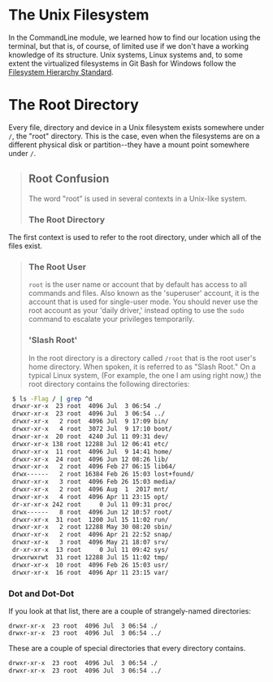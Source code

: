 # The Unix Filesystem
In the CommandLine module, we learned how to find our location using the terminal, but that is, of course, of limited use if we don't have a working knowledge of its structure. 
Unix systems, Linux systems and, to some extent the virtualized filesystems in Git Bash for Windows follow the [Filesystem Hierarchy Standard](https://en.wikipedia.org/wiki/Filesystem_Hierarchy_Standard).
# The Root Directory
Every file, directory and device in a Unix filesystem exists somewhere under ` / `, the "root" directory.  This is the case, even when the filesystems are on a different physical disk or partition--they have a mount point somewhere under ` / `. 
> ## Root Confusion
> The word "root" is used in several contexts in a Unix-like system.  
> ### The Root Directory
The first context is used to refer to the root directory, under which all of the files exist.
> ### The Root User
> `root` is the user name or account that by default has access to all commands and files.
> Also known as the 'superuser' account, it is the account that is used for single-user mode.  You should never use the root account as your 'daily driver,' instead opting to use the `sudo` command to escalate your privileges temporarily.
> ### 'Slash Root'
> In the root directory is a directory called `/root` that is the root user's home directory.  When spoken, it is referred to as "Slash Root."
 On a typical Linux system, (For example, the one I am using right now,) the root directory contains the following directories:
 ```bash
  $ ls -Flag / | grep ^d 
  drwxr-xr-x  23 root  4096 Jul  3 06:54 ./
  drwxr-xr-x  23 root  4096 Jul  3 06:54 ../
  drwxr-xr-x   2 root  4096 Jul  9 17:09 bin/
  drwxr-xr-x   4 root  3072 Jul  9 17:10 boot/
  drwxr-xr-x  20 root  4240 Jul 11 09:31 dev/
  drwxr-xr-x 138 root 12288 Jul 12 06:41 etc/
  drwxr-xr-x  11 root  4096 Jul  9 14:41 home/
  drwxr-xr-x  24 root  4096 Jun 12 08:26 lib/
  drwxr-xr-x   2 root  4096 Feb 27 06:15 lib64/
  drwx------   2 root 16384 Feb 26 15:03 lost+found/
  drwxr-xr-x   3 root  4096 Feb 26 15:03 media/
  drwxr-xr-x   2 root  4096 Aug  1  2017 mnt/
  drwxr-xr-x   4 root  4096 Apr 11 23:15 opt/
  dr-xr-xr-x 242 root     0 Jul 11 09:31 proc/
  drwx------   8 root  4096 Jun 12 10:57 root/
  drwxr-xr-x  31 root  1200 Jul 15 11:02 run/
  drwxr-xr-x   2 root 12288 May 30 08:20 sbin/
  drwxr-xr-x   2 root  4096 Apr 21 22:52 snap/
  drwxr-xr-x   3 root  4096 May 21 18:07 srv/
  dr-xr-xr-x  13 root     0 Jul 11 09:42 sys/
  drwxrwxrwt  31 root 12288 Jul 15 11:02 tmp/
  drwxr-xr-x  10 root  4096 Feb 26 15:03 usr/
  drwxr-xr-x  16 root  4096 Apr 11 23:15 var/
```
### Dot and Dot-Dot
If you look at that list, there are a couple of strangely-named directories:
``` term
drwxr-xr-x  23 root  4096 Jul  3 06:54 ./ 
drwxr-xr-x  23 root  4096 Jul  3 06:54 ../ 
```
These are a couple of special directories that every directory contains.

``` bash
drwxr-xr-x  23 root  4096 Jul  3 06:54 ./ 
drwxr-xr-x  23 root  4096 Jul  3 06:54 ../ 
```
